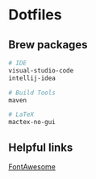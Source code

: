 # Dotfiles
## Brew packages
```bash
# IDE
visual-studio-code
intellij-idea

# Build Tools
maven

# LaTeX
mactex-no-gui
```
## Helpful links
[FontAwesome](https://use.fontawesome.com/releases/v5.8.1/fontawesome-free-5.8.1-desktop.zip)
